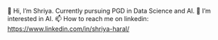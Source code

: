  👋 Hi, I’m Shriya.
Currently pursuing PGD in Data Science and AI.
👀 I’m interested in AI.
📫 How to reach me on linkedin: https://www.linkedin.com/in/shriya-haral/ 


